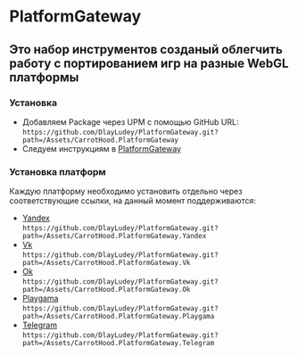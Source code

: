 # PlatformGateway

## Это набор инструментов созданый облегчить работу с портированием игр на разные WebGL платформы

### Установка

- Добавляем Package через UPM с помощью GitHub URL:
  `https://github.com/DlayLudey/PlatformGateway.git?path=/Assets/CarrotHood.PlatformGateway`
- Следуем инструкциям в [PlatformGateway](Docs/PlatformGateway.md)

### Установка платформ

Каждую платформу необходимо установить отдельно через соответствующие ссылки, на данный момент поддерживаются:
- [Yandex](Assets/CarrotHood.PlatformGateway.Yandex/Yandex.md)\
  `https://github.com/DlayLudey/PlatformGateway.git?path=/Assets/CarrotHood.PlatformGateway.Yandex`
- [Vk](Assets/CarrotHood.PlatformGateway.Vk/Vk.md)\
  `https://github.com/DlayLudey/PlatformGateway.git?path=/Assets/CarrotHood.PlatformGateway.Vk`
- [Ok](Assets/CarrotHood.PlatformGateway.Ok/Ok.md)\
  `https://github.com/DlayLudey/PlatformGateway.git?path=/Assets/CarrotHood.PlatformGateway.Ok`
- [Playgama](Assets/CarrotHood.PlatformGateway.Playgama/Playgama.md)\
  `https://github.com/DlayLudey/PlatformGateway.git?path=/Assets/CarrotHood.PlatformGateway.Playgama`
- [Telegram](Assets/CarrotHood.PlatformGateway.Telegram/Telegram.md)\
  `https://github.com/DlayLudey/PlatformGateway.git?path=/Assets/CarrotHood.PlatformGateway.Telegram`